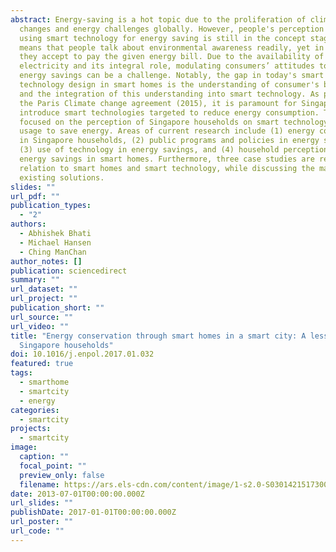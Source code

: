 ```yaml
---
abstract: Energy-saving is a hot topic due to the proliferation of climate
  changes and energy challenges globally. However, people's perception about
  using smart technology for energy saving is still in the concept stage. This
  means that people talk about environmental awareness readily, yet in reality,
  they accept to pay the given energy bill. Due to the availability of
  electricity and its integral role, modulating consumers’ attitudes towards
  energy savings can be a challenge. Notably, the gap in today's smart
  technology design in smart homes is the understanding of consumer's behavior
  and the integration of this understanding into smart technology. As part of
  the Paris Climate change agreement (2015), it is paramount for Singapore to
  introduce smart technologies targeted to reduce energy consumption. This paper
  focused on the perception of Singapore households on smart technology and its
  usage to save energy. Areas of current research include (1) energy consumption
  in Singapore households, (2) public programs and policies in energy savings,
  (3) use of technology in energy savings, and (4) household perception of
  energy savings in smart homes. Furthermore, three case studies are reviewed in
  relation to smart homes and smart technology, while discussing the maturity of
  existing solutions.
slides: ""
url_pdf: ""
publication_types:
  - "2"
authors:
  - Abhishek Bhati
  - Michael Hansen
  - Ching ManChan
author_notes: []
publication: sciencedirect
summary: ""
url_dataset: ""
url_project: ""
publication_short: ""
url_source: ""
url_video: ""
title: "Energy conservation through smart homes in a smart city: A lesson for
  Singapore households"
doi: 10.1016/j.enpol.2017.01.032
featured: true
tags:
  - smarthome
  - smartcity
  - energy
categories:
  - smartcity
projects:
  - smartcity
image:
  caption: ""
  focal_point: ""
  preview_only: false
  filename: https://ars.els-cdn.com/content/image/1-s2.0-S0301421517300393-gr6.jpg
date: 2013-07-01T00:00:00.000Z
url_slides: ""
publishDate: 2017-01-01T00:00:00.000Z
url_poster: ""
url_code: ""
---
```

